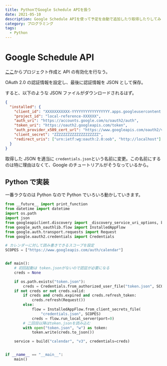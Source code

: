 ```yaml
---
title: PythonでGoogle Schedule APIを扱う
date: 2021-05-10
description: Google Schedule APIを使って予定を自動で追加したり取得したりしてみます。
category: プログラミング
tags:
  - Python
---
```


# Google Schedule API

[ここ](https://console.developers.google.com/start/api?id=calendar&hl=ja)からプロジェクト作成と API の有効化を行なう。

OAuth 2.0 の認証情報を設定し、最後に認証情報を JSON として保存。

すると、以下のような JSON ファイルがダウンロードされるはず。

```json
{
  "installed": {
    "client_id": "XXXXXXXXXXX-YYYYYYYYYYYYYYYYY.apps.googleusercontent.com",
    "project_id": "local-reference-XXXXXX",
    "auth_uri": "https://accounts.google.com/o/oauth2/auth",
    "token_uri": "https://oauth2.googleapis.com/token",
    "auth_provider_x509_cert_url": "https://www.googleapis.com/oauth2/v1/certs",
    "client_secret": "ZZZZZZZZZZZZZZZZZZZZ",
    "redirect_uris": ["urn:ietf:wg:oauth:2.0:oob", "http://localhost"]
  }
}
```

取得した JSON を適当に `credentials.json`という名前に変更。この名前にするのは特に理由はなくて、Google のチュートリアルがそうなっているから。

## Python で実装

一番ラクなのは Python なので Python でいろいろ動かしていきます。

```python
from __future__ import print_function
from datetime import datetime
import os.path
import json
from googleapiclient.discovery import _discovery_service_uri_options, build
from google_auth_oauthlib.flow import InstalledAppFlow
from google.auth.transport.requests import Request
from google.oauth2.credentials import Credentials

# カレンダーに対して読み書きできるスコープを設定
SCOPES = ["https://www.googleapis.com/auth/calendar"]


def main():
    # 初回起動は token.jsonがないので認証が必要になる
    creds = None

    if os.path.exists("token.json"):
        creds = Credentials.from_authorized_user_file("token.json", SCOPES)
    if not creds or not creds.valid:
        if creds and creds.expired and creds.refresh_token:
            creds.refresh(Request())
        else:
            flow = InstalledAppFlow.from_client_secrets_file(
                "credentials.json", SCOPES)
            creds = flow.run_local_server(port=0)
        # 二回目以降はtoken.jsonを読み込む
        with open("token.json", "w") as token:
            token.write(creds.to_json())

    service = build("calendar", "v3", credentials=creds)


if __name__ == "__main__":
    main()
```
